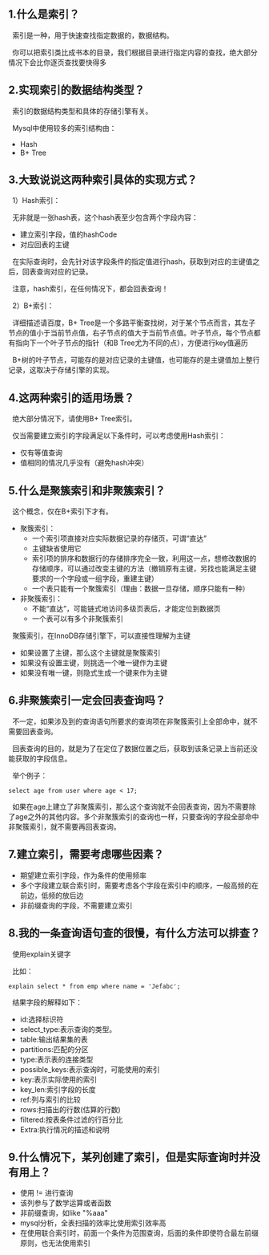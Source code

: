 ## 1.什么是索引？ ##

&nbsp;&nbsp;索引是一种，用于快速查找指定数据的，数据结构。

&nbsp;&nbsp;你可以把索引类比成书本的目录，我们根据目录进行指定内容的查找，绝大部分情况下会比你逐页查找要快得多

## 2.实现索引的数据结构类型？ ##

&nbsp;&nbsp;索引的数据结构类型和具体的存储引擎有关。

&nbsp;&nbsp;Mysql中使用较多的索引结构由：

- Hash
- B+ Tree

## 3.大致说说这两种索引具体的实现方式？ ##

&nbsp;&nbsp;1）Hash索引：

&nbsp;&nbsp;无非就是一张hash表，这个hash表至少包含两个字段内容：

- 建立索引字段，值的hashCode
- 对应回表的主键

&nbsp;&nbsp;在实际查询时，会先针对该字段条件的指定值进行hash，获取到对应的主键值之后，回表查询对应的记录。

&nbsp;&nbsp;注意，hash索引，在任何情况下，都会回表查询！

&nbsp;&nbsp;2）B+索引：

&nbsp;&nbsp;详细描述请百度，B+ Tree是一个多路平衡查找树，对于某个节点而言，其左子节点的值小于当前节点值，右子节点的值大于当前节点值。叶子节点，每个节点都有指向下一个叶子节点的指针（和B Tree尤为不同的点），方便进行key值遍历

&nbsp;&nbsp;B+树的叶子节点，可能存的是对应记录的主键值，也可能存的是主键值加上整行记录，这取决于存储引擎的实现。

## 4.这两种索引的适用场景？ ##

&nbsp;&nbsp;绝大部分情况下，请使用B+ Tree索引。

&nbsp;&nbsp;仅当需要建立索引的字段满足以下条件时，可以考虑使用Hash索引：

- 仅有等值查询
- 值相同的情况几乎没有（避免hash冲突）

## 5.什么是聚簇索引和非聚簇索引？ ##

&nbsp;&nbsp;这个概念，仅在B+索引下才有。

- 聚簇索引：
    - 一个索引项直接对应实际数据记录的存储页，可谓“直达”
    - 主键缺省使用它
    - 索引项的排序和数据行的存储排序完全一致，利用这一点，想修改数据的存储顺序，可以通过改变主键的方法（撤销原有主键，另找也能满足主键要求的一个字段或一组字段，重建主键）
    - 一个表只能有一个聚簇索引（理由：数据一旦存储，顺序只能有一种）
- 非聚簇索引：
    - 不能“直达”，可能链式地访问多级页表后，才能定位到数据页
    - 一个表可以有多个非聚簇索引

&nbsp;&nbsp;聚簇索引，在InnoDB存储引擎下，可以直接性理解为主键

- 如果设置了主键，那么这个主键就是聚簇索引
- 如果没有设置主键，则挑选一个唯一键作为主键
- 如果没有唯一键，则隐式生成一个键来作为主键

## 6.非聚簇索引一定会回表查询吗？ ##

&nbsp;&nbsp;不一定，如果涉及到的查询语句所要求的查询项在非聚簇索引上全部命中，就不需要回表查询。

&nbsp;&nbsp;回表查询的目的，就是为了在定位了数据位置之后，获取到该条记录上当前还没能获取的字段信息。

&nbsp;&nbsp;举个例子：

```
select age from user where age < 17;
```

&nbsp;&nbsp;如果在age上建立了非聚簇索引，那么这个查询就不会回表查询，因为不需要除了age之外的其他内容。多个非聚簇索引的查询也一样，只要查询的字段全部命中非聚簇索引，就不需要再回表查询。

## 7.建立索引，需要考虑哪些因素？ ##

- 期望建立索引字段，作为条件的使用频率
- 多个字段建立联合索引时，需要考虑各个字段在索引中的顺序，一般高频的在前边，低频的放后边
- 非前缀查询的字段，不需要建立索引

## 8.我的一条查询语句查的很慢，有什么方法可以排查？ ##

&nbsp;&nbsp;使用explain关键字

&nbsp;&nbsp;比如：

```
explain select * from emp where name = 'Jefabc';
```

&nbsp;&nbsp;结果字段的解释如下：

- id:选择标识符
- select_type:表示查询的类型。
- table:输出结果集的表
- partitions:匹配的分区
- type:表示表的连接类型
- possible_keys:表示查询时，可能使用的索引
- key:表示实际使用的索引
- key_len:索引字段的长度
- ref:列与索引的比较
- rows:扫描出的行数(估算的行数)
- filtered:按表条件过滤的行百分比
- Extra:执行情况的描述和说明

## 9.什么情况下，某列创建了索引，但是实际查询时并没有用上？ ##

- 使用 != 进行查询
- 该列参与了数学运算或者函数
- 非前缀查询，如like "%aaa"
- mysql分析，全表扫描的效率比使用索引效率高
- 在使用联合索引时，前面一个条件为范围查询，后面的条件即使符合最左前缀原则，也无法使用索引